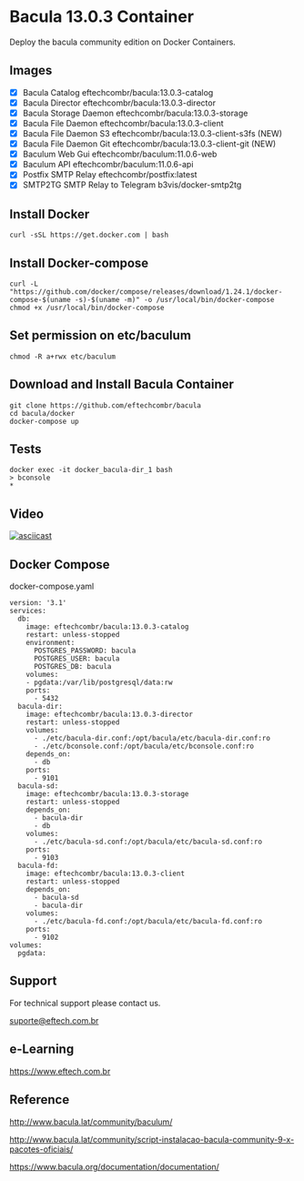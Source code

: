 # Bacula 13.0.3 Container

Deploy the bacula community edition on Docker Containers. 

## Images

- [x] Bacula Catalog                    eftechcombr/bacula:13.0.3-catalog
- [x] Bacula Director                   eftechcombr/bacula:13.0.3-director
- [x] Bacula Storage Daemon             eftechcombr/bacula:13.0.3-storage
- [x] Bacula File Daemon                eftechcombr/bacula:13.0.3-client
- [x] Bacula File Daemon S3             eftechcombr/bacula:13.0.3-client-s3fs (NEW)
- [x] Bacula File Daemon Git            eftechcombr/bacula:13.0.3-client-git (NEW)
- [x] Baculum Web Gui                   eftechcombr/baculum:11.0.6-web
- [x] Baculum API                       eftechcombr/baculum:11.0.6-api
- [x] Postfix SMTP Relay                eftechcombr/postfix:latest
- [x] SMTP2TG SMTP Relay to Telegram    b3vis/docker-smtp2tg

## Install Docker 

    curl -sSL https://get.docker.com | bash
    
## Install Docker-compose

    curl -L "https://github.com/docker/compose/releases/download/1.24.1/docker-compose-$(uname -s)-$(uname -m)" -o /usr/local/bin/docker-compose
    chmod +x /usr/local/bin/docker-compose

## Set permission on etc/baculum 

    chmod -R a+rwx etc/baculum
    

## Download and Install Bacula Container

    git clone https://github.com/eftechcombr/bacula
    cd bacula/docker
    docker-compose up

## Tests

    docker exec -it docker_bacula-dir_1 bash
    > bconsole
    * 
    
    
## Video

[![asciicast](https://asciinema.org/a/279317.svg)](https://asciinema.org/a/279317)


## Docker Compose

docker-compose.yaml


    version: '3.1'
    services:
      db:
        image: eftechcombr/bacula:13.0.3-catalog
        restart: unless-stopped
        environment:
          POSTGRES_PASSWORD: bacula
          POSTGRES_USER: bacula
          POSTGRES_DB: bacula
        volumes:
        - pgdata:/var/lib/postgresql/data:rw
        ports:
          - 5432
      bacula-dir:
        image: eftechcombr/bacula:13.0.3-director
        restart: unless-stopped
        volumes:
          - ./etc/bacula-dir.conf:/opt/bacula/etc/bacula-dir.conf:ro
          - ./etc/bconsole.conf:/opt/bacula/etc/bconsole.conf:ro
        depends_on:
          - db
        ports:
          - 9101
      bacula-sd:
        image: eftechcombr/bacula:13.0.3-storage
        restart: unless-stopped
        depends_on:
          - bacula-dir
          - db
        volumes:
          - ./etc/bacula-sd.conf:/opt/bacula/etc/bacula-sd.conf:ro
        ports:
          - 9103
      bacula-fd:
        image: eftechcombr/bacula:13.0.3-client
        restart: unless-stopped
        depends_on:
          - bacula-sd
          - bacula-dir
        volumes:
          - ./etc/bacula-fd.conf:/opt/bacula/etc/bacula-fd.conf:ro
        ports:
          - 9102
    volumes:
      pgdata:

## Support

For technical support please contact us. 

suporte@eftech.com.br

## e-Learning 

https://www.eftech.com.br


## Reference

http://www.bacula.lat/community/baculum/ 

http://www.bacula.lat/community/script-instalacao-bacula-community-9-x-pacotes-oficiais/

https://www.bacula.org/documentation/documentation/
